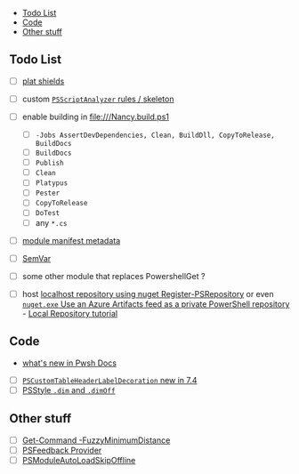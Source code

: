 - [Todo List](#todo-list)
- [Code](#code)
- [Other stuff](#other-stuff)

## Todo List

- [ ] [plat shields](https://learn.microsoft.com/en-us/powershell/scripting/gallery/concepts/publishing-guidelines?view=powershell-7.4#tag-your-package-with-the-compatible-pseditions-and-platforms)
- [ ] custom [`PSScriptAnalyzer` rules / skeleton](https://learn.microsoft.com/en-us/powershell/scripting/gallery/concepts/publishing-guidelines?view=powershell-7.3#use-psscriptanalyzer)
- [ ] enable building in <file:///Nancy.build.ps1>
  - [ ] `-Jobs AssertDevDependencies, Clean, BuildDll, CopyToRelease, BuildDocs`
  - [ ] `BuildDocs`
  - [ ] `Publish`
  - [ ] `Clean`
  - [ ] `Platypus`
  - [ ] `Pester`
  - [ ] `CopyToRelease`
  - [ ] `DoTest`
  - [ ] any `*.cs`

- [ ] [module manifest metadata](https://learn.microsoft.com/en-us/powershell/scripting/gallery/concepts/package-manifest-affecting-ui?view=powershell-7.3)
- [ ] [SemVar](https://learn.microsoft.com/en-us/powershell/scripting/gallery/concepts/publishing-guidelines?view=powershell-7.3#best-practices-for-publishing-packages)
- [ ] some other module that replaces PowershellGet ? 

- [ ] host [localhost repository using nuget Register-PSRepository](https://learn.microsoft.com/en-us/powershell/scripting/gallery/how-to/working-with-local-psrepositories?view=powershell-7.3#creating-a-local-repository) or even [`nuget.exe` Use an Azure Artifacts feed as a private PowerShell repository](https://learn.microsoft.com/en-us/azure/devops/artifacts/tutorials/private-powershell-library?view=azure-devops) - [Local Repository tutorial](https://learn.microsoft.com/en-us/powershell/scripting/gallery/how-to/working-with-local-psrepositories?view=powershell-7.3#registering-a-local-repository)

## Code

- [what's new in Pwsh Docs](https://learn.microsoft.com/en-us/powershell/scripting/community/2023-updates?view=powershell-7.4)
- [ ] [`PSCustomTableHeaderLabelDecoration` new in 7.4](https://learn.microsoft.com/en-us/powershell/scripting/learn/experimental-features?view=powershell-7.3#pscustomtableheaderlabeldecoration)
- [ ] [PSStyle `.dim` and `.dimOff`](https://github.com/PowerShell/PowerShell/pull/18653)

## Other stuff 

- [ ] [Get-Command -FuzzyMinimumDistance](https://github.com/PowerShell/PowerShell/pull/18261)
- [ ] [PSFeedback Provider](https://learn.microsoft.com/en-us/powershell/scripting/learn/experimental-features?view=powershell-7.4#psfeedbackprovider)
- [ ] [PSModuleAutoLoadSkipOffline](https://learn.microsoft.com/en-us/powershell/scripting/learn/experimental-features?view=powershell-7.4#psmoduleautoloadskipofflinefiles)
